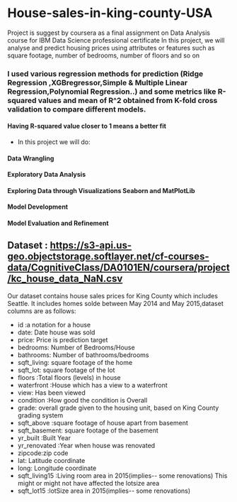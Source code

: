 # House-sales-in-king-county-USA
Project is suggest by coursera as a final assignment on Data Analysis course for IBM Data Science professional certificate 
In this project, we will analyse and predict housing prices using attributes or features such as square footage, number of bedrooms, number of floors and so on 
### I used various regression methods for prediction (Ridge Regression ,XGBregressor,Simple & Multiple Linear Regression,Polynomial Regression..) and some metrics like R-squared values and mean of R^2 obtained from K-fold cross validation to compare different models.
#### Having R-squared value closer to 1 means a better fit
- In this project we will do:

#### Data Wrangling
#### Exploratory Data Analysis
#### Exploring Data through Visualizations Seaborn and MatPlotLib
#### Model Development
#### Model Evaluation and Refinement
## Dataset : https://s3-api.us-geo.objectstorage.softlayer.net/cf-courses-data/CognitiveClass/DA0101EN/coursera/project/kc_house_data_NaN.csv
Our dataset contains house sales prices for King County which includes Seattle.
It includes homes solde between May 2014 and May 2015,dataset columns are as follows:

* id :a notation for a house
* date: Date house was sold
* price: Price is prediction target
* bedrooms: Number of Bedrooms/House
* bathrooms: Number of bathrooms/bedrooms
* sqft_living: square footage of the home
* sqft_lot: square footage of the lot
* floors :Total floors (levels) in house
* waterfront :House which has a view to a waterfront
* view: Has been viewed
* condition :How good the condition is Overall
* grade: overall grade given to the housing unit, based on King County grading system
* sqft_above :square footage of house apart from basement
* sqft_basement: square footage of the basement
* yr_built :Built Year
* yr_renovated :Year when house was renovated
* zipcode:zip code
* lat: Latitude coordinate
* long: Longitude coordinate
* sqft_living15 :Living room area in 2015(implies-- some renovations) This might or might not have affected the lotsize area
* sqft_lot15 :lotSize area in 2015(implies-- some renovations)



